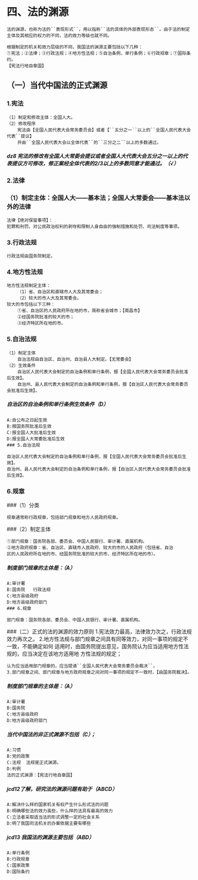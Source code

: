 # 四、法的渊源

    法的渊源，也称为法的``表现形式``，用以指称``法的具体的外部表现形态``。由于法的制定主体及其相应的权力的不同，法的效力等级也就不同。

    根据制定的机关和效力层级的不同，我国法的渊源主要包括以下几种：
    ①宪法；②法律；③行政法规；④地方性法规；⑤自治条例、单行条例；⑥行政规章；⑦国际条约。
    【宪法行地自章国】

## （一）当代中国法的正式渊源

### 1.宪法
    （1）制定和修改主体：全国人大。
    （2）修改程序
        宪法由【全国人民代表大会常务委员会】或者【``五分之一``以上的``全国人民代表大会代表``提议】
        并由``全国人民代表大会以全体代表``的``三分之二``以上的多数通过。
        
##### dz8 宪法的修改有全国人大常委会提议或者全国人大代表大会五分之一以上的代表提议方可修改，修正案经全体代表的2/3以上的多数同意才能通过。（√）        
        
### 2.法律
### （1）制定主体：全国人大——基本法；全国人大常委会——基本法以外的法律

    法律【绝对保留事项】：
    犯罪和刑罚、对公民政治权利的剥夺和限制人身自由的强制措施和处罚、司法制度等事项。
    
### 3.行政法规
    行政法规由国务院制定。
    
### 4.地方性法规
    地方性法规制定主体：
        （1）省、自治区和直辖市人大及其常委会；
        （2）较大的市人大及其常委会。
    较大的市包括以下三种：
        ①省、自治区的人民政府所在地的市，简称省会城市；【南昌市】
        ②经国务院批准的较大的市；
        ③经济特区所在地的市。

### 5.自治法规
    （1）制定主体
        自治法规由自治区、自治州、自治县人大制定。【无常委会】
    （2）生效条件
        自治区人民代表大会制定的自治条例和单行条例，报【全国人民代表大会常务委员会批准后生效】。
        自治州、县人民代表大会制定的自治条例和单行条例，报【自治区人民代表大会常务委员会批准后生效】。


##### 自治区的自治条例和单行条例生效条件（D）
    A:自公布之日起生效
    B:报国务院批准后生效
    C:报全国人大批准后生效
    D:报全国人大常委批准后生效
    ### 5.自治法规

    自治区人民代表大会制定的自治条例和单行条例，报【全国人民代表大会常务委员会批准后生效】。
    自治州、县人民代表大会制定的自治条例和单行条例，报【自治区人民代表大会常务委员会批准后生效】。        

### 6.规章
###（1）分类

    规章通常称行政规章，包括部门规章和地方人民政府规章。
    
###（2）制定主体

    ①部门规章：国务院各部、委员会、中国人民银行、审计署、直属机构。
    ②地方政府规章：省、自治区、直辖市人民政府、较大的市的人民政府（包括省、自治
    区的人民政府所在地的市、经国务院批准的较大的市、经济特区所在地的市）。
    
##### 制度部门规章的主体是：（A）
    A:审计署
    B:国务院   行政法规
    C:地方县级政府
    D:地方县级政府部门
    ### 6.规章

    部门规章：国务院各部、委员会、中国人民银行、审计署、直属机构。    
    
###（二）正式的法的渊源的效力原则
    1.宪法效力最高，法律效力次之，行政法规效力再次之。
    2.地方性法规与部门规章之间具有同等效力，对同一事项的规定不一致，不能确定如何
    适用时，由国务院提出意见，国务院认为应当适用地方性法规的，应当决定在该地方适用地
    方性法规的规定；
    
    认为应当适用部门规章的，应当提请``全国人民代表大会常务委员会裁决``。
    3.部门规章之间、部门规章与地方政府规章之间对同一事项的规定不一致时，【由国务院裁决】。

##### 制度部门规章的主体是：（A）
    A:审计署
    B:国务院
    C:地方县级政府
    D:地方县级政府部门

##### 当代中国法的非正式渊源不包括（C）；
    A:习惯
    B:党的政策
    C:法规  法规是正式渊源。
    D:判例
    法的正式渊源：【宪法行地自章国】


    
##### jcd12了解，研究法的渊源问题有助于（ABCD）
    A:解决什么样的国家机关有权产生什么形式法的问题
    B:明确哪些法的效力高些，什么样的法具有最高的效力
    C:立法者采取适当法的形式调整一定的社会关系
    D:明了我国司法机关的办案依据主要有哪些
    
##### jcd13 我国法的渊源主要包括（ABD）
    A:单行条例
    B:行政规章
    C:国家政策
    D:国际条约    